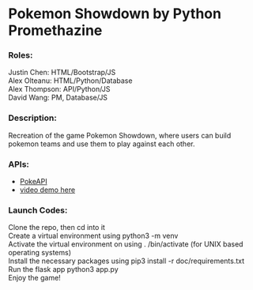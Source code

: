 # Pokemon Showdown by Python Promethazine

### Roles:
Justin Chen: HTML/Bootstrap/JS  
Alex Olteanu: HTML/Python/Database  
Alex Thompson: API/Python/JS  
David Wang: PM, Database/JS  

### Description:
Recreation of the game Pokemon Showdown, where users can build pokemon teams and use them to play against each other.

### APIs:
* [PokeAPI](https://docs.google.com/document/d/1hMbL36d5qqFLfufHOqUMWwraWFudfJdekqp6urex0KU/edit)
* [video demo here](https://www.youtube.com/watch?v=kYnmQHMYmek)

### Launch Codes:
Clone the repo, then cd into it  
Create a virtual environment using python3 -m venv <path>  
Activate the virtual environment on using . <path>/bin/activate (for UNIX based operating systems)  
Install the necessary packages using pip3 install -r doc/requirements.txt  
Run the flask app python3 app.py  
Enjoy the game!
